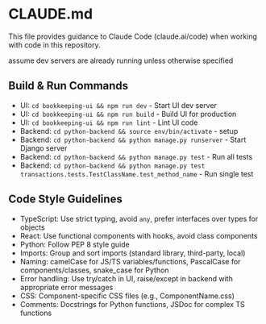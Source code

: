 # CLAUDE.md

This file provides guidance to Claude Code (claude.ai/code) when working with code in this repository.

assume dev servers are already running unless otherwise specified

## Build & Run Commands
- UI: `cd bookkeeping-ui && npm run dev` - Start UI dev server
- UI: `cd bookkeeping-ui && npm run build` - Build UI for production
- UI: `cd bookkeeping-ui && npm run lint` - Lint UI code
- Backend: `cd python-backend && source env/bin/activate` - setup
- Backend: `cd python-backend && python manage.py runserver` - Start Django server
- Backend: `cd python-backend && python manage.py test` - Run all tests
- Backend: `cd python-backend && python manage.py test transactions.tests.TestClassName.test_method_name` - Run single test

## Code Style Guidelines
- TypeScript: Use strict typing, avoid `any`, prefer interfaces over types for objects
- React: Use functional components with hooks, avoid class components
- Python: Follow PEP 8 style guide
- Imports: Group and sort imports (standard library, third-party, local)
- Naming: camelCase for JS/TS variables/functions, PascalCase for components/classes, snake_case for Python
- Error handling: Use try/catch in UI, raise/except in backend with appropriate error messages
- CSS: Component-specific CSS files (e.g., ComponentName.css)
- Comments: Docstrings for Python functions, JSDoc for complex TS functions
